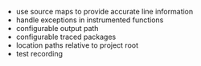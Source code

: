 - use source maps to provide accurate line information
- handle exceptions in instrumented functions
- configurable output path
- configurable traced packages
- location paths relative to project root
- test recording